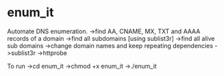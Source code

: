 # enum_it
Automate DNS enumeration.
  ->find AA, CNAME, MX, TXT and AAAA records of a domain
  ->find all subdomains [using sublist3r]
  ->find all alive sub domains
  ->change domain names and keep repeating
dependencies
  ->sublist3r
  ->httprobe

To run
  ->cd enum_it
  ->chmod +x enum_it
  ->./enum_it
